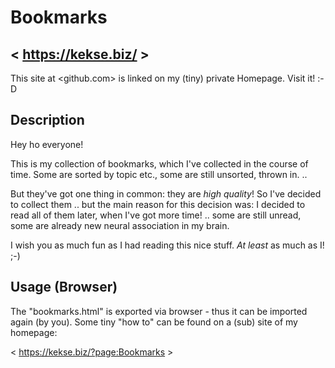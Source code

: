 # Bookmarks

## < https://kekse.biz/ >

This site at <github.com> is linked on my (tiny) private Homepage. Visit it! :-D

## Description

Hey ho everyone!

This is my collection of bookmarks, which I've collected in the course of time.
Some are sorted by topic etc., some are still unsorted, thrown in. ..

But they've got one thing in common: they are *high quality*! So I've decided to
collect them .. but the main reason for this decision was: I decided to read all
of them later, when I've got more time! .. some are still unread, some are already
new neural association in my brain.

I wish you as much fun as I had reading this nice stuff. _At least_ as much as I! ;-)

## Usage (Browser)

The "bookmarks.html" is exported via browser - thus it can be imported again (by you).
Some tiny "how to" can be found on a (sub) site of my homepage:

< https://kekse.biz/?page:Bookmarks >

